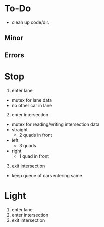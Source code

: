 # To-Do
- clean up code/dir.

 
 
## Minor

## Errors



# Stop
1. enter lane
  - mutex for lane data
  - no other car in lane
2. enter intersection
  - mutex for reading/writing intersection data
  - straight
    - 2 quads in front
  - left
    - 3 quads
  - right
    - 1 quad in front
3. exit intersection
  - keep queue of cars entering same

# Light
1. enter lane
2. enter intersection
3. exit intersection
